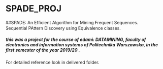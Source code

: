 # SPADE_PROJ
##SPADE: An Efﬁcient Algorithm for Mining Frequent Sequences. Sequential PAttern Discovery using Equivalence classes.

##### this was a project for the course of edami: DATAMINING, faculty of electronics and information systems of Politechnika Warszawska, in the first semester of the year 2019/20 .
For detailed reference look in delivered folder.
